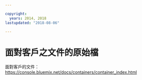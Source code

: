 ```yaml
---

copyright:
  years: 2014, 2018
lastupdated: "2018-08-06"

---
```



# 面對客戶之文件的原始檔

面對客戶的文件：https://console.bluemix.net/docs/containers/container_index.html



